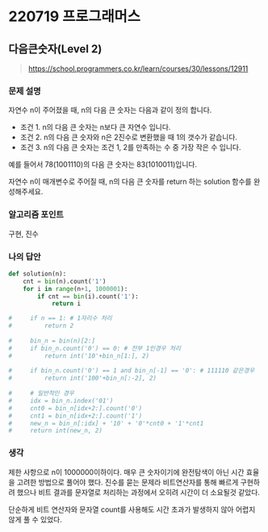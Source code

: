 # 220719 프로그래머스

## 다음큰숫자(Level 2)

> https://school.programmers.co.kr/learn/courses/30/lessons/12911

### 문제 설명

자연수 n이 주어졌을 때, n의 다음 큰 숫자는 다음과 같이 정의 합니다.

- 조건 1. n의 다음 큰 숫자는 n보다 큰 자연수 입니다.
- 조건 2. n의 다음 큰 숫자와 n은 2진수로 변환했을 때 1의 갯수가 같습니다.
- 조건 3. n의 다음 큰 숫자는 조건 1, 2를 만족하는 수 중 가장 작은 수 입니다.

예를 들어서 78(1001110)의 다음 큰 숫자는 83(1010011)입니다.

자연수 n이 매개변수로 주어질 때, n의 다음 큰 숫자를 return 하는 solution 함수를 완성해주세요.

### 알고리즘 포인트

구현, 진수

### 나의 답안

```python
def solution(n):
    cnt = bin(n).count('1')
    for i in range(n+1, 1000001):
        if cnt == bin(i).count('1'):
            return i

#     if n == 1: # 1자리수 처리
#         return 2
    
#     bin_n = bin(n)[2:] 
#     if bin_n.count('0') == 0: # 전부 1인경우 처리
#         return int('10'+bin_n[1:], 2)
    
#     if bin_n.count('0') == 1 and bin_n[-1] == '0': # 111110 같은경우
#         return int('100'+bin_n[:-2], 2)
    
#     # 일반적인 경우
#     idx = bin_n.index('01')
#     cnt0 = bin_n[idx+2:].count('0')
#     cnt1 = bin_n[idx+2:].count('1')
#     new_n = bin_n[:idx] + '10' + '0'*cnt0 + '1'*cnt1
#     return int(new_n, 2)
```

### 생각

제한 사항으로 n이 1000000이하이다. 매우 큰 숫자이기에 완전탐색이 아닌 시간 효율을 고려한 방법으로 풀어야 했다. 진수를 묻는 문제라 비트연산자를 통해 빠르게 구현하려 했으나 비트 결과를 문자열로 처리하는 과정에서 오히려 시간이 더 소요될것 같았다.

단순하게 비트 연산자와 문자열 count를 사용해도 시간 초과가 발생하지 않아 어렵지 않게 풀 수 있었다. 
